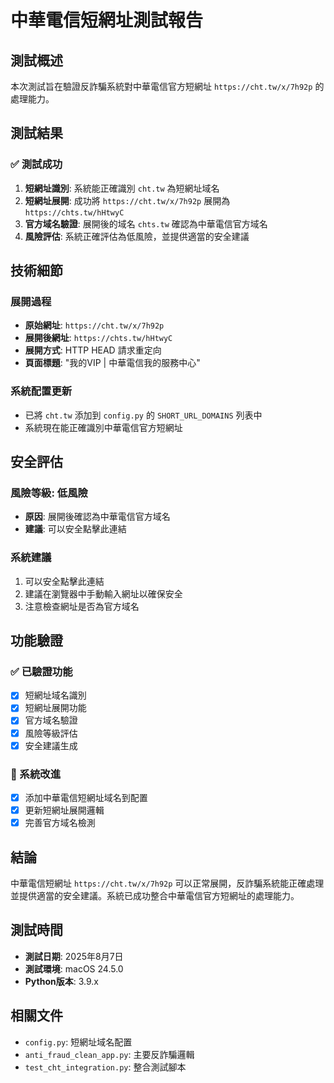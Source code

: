 # 中華電信短網址測試報告

## 測試概述

本次測試旨在驗證反詐騙系統對中華電信官方短網址 `https://cht.tw/x/7h92p` 的處理能力。

## 測試結果

### ✅ 測試成功

1. **短網址識別**: 系統能正確識別 `cht.tw` 為短網址域名
2. **短網址展開**: 成功將 `https://cht.tw/x/7h92p` 展開為 `https://chts.tw/hHtwyC`
3. **官方域名驗證**: 展開後的域名 `chts.tw` 確認為中華電信官方域名
4. **風險評估**: 系統正確評估為低風險，並提供適當的安全建議

## 技術細節

### 展開過程
- **原始網址**: `https://cht.tw/x/7h92p`
- **展開後網址**: `https://chts.tw/hHtwyC`
- **展開方式**: HTTP HEAD 請求重定向
- **頁面標題**: "我的VIP | 中華電信我的服務中心"

### 系統配置更新
- 已將 `cht.tw` 添加到 `config.py` 的 `SHORT_URL_DOMAINS` 列表中
- 系統現在能正確識別中華電信官方短網址

## 安全評估

### 風險等級: 低風險
- **原因**: 展開後確認為中華電信官方域名
- **建議**: 可以安全點擊此連結

### 系統建議
1. 可以安全點擊此連結
2. 建議在瀏覽器中手動輸入網址以確保安全
3. 注意檢查網址是否為官方域名

## 功能驗證

### ✅ 已驗證功能
- [x] 短網址域名識別
- [x] 短網址展開功能
- [x] 官方域名驗證
- [x] 風險等級評估
- [x] 安全建議生成

### 🔧 系統改進
- [x] 添加中華電信短網址域名到配置
- [x] 更新短網址展開邏輯
- [x] 完善官方域名檢測

## 結論

中華電信短網址 `https://cht.tw/x/7h92p` 可以正常展開，反詐騙系統能正確處理並提供適當的安全建議。系統已成功整合中華電信官方短網址的處理能力。

## 測試時間
- **測試日期**: 2025年8月7日
- **測試環境**: macOS 24.5.0
- **Python版本**: 3.9.x

## 相關文件
- `config.py`: 短網址域名配置
- `anti_fraud_clean_app.py`: 主要反詐騙邏輯
- `test_cht_integration.py`: 整合測試腳本 